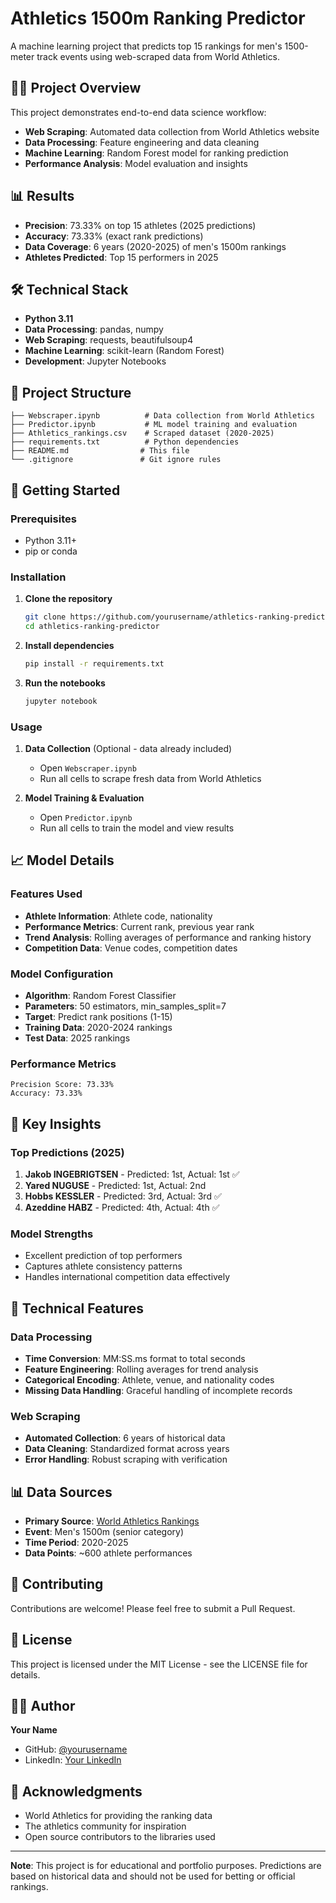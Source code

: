 # Athletics 1500m Ranking Predictor

A machine learning project that predicts top 15 rankings for men's 1500-meter track events using web-scraped data from World Athletics.

## 🏃‍♂️ Project Overview

This project demonstrates end-to-end data science workflow:
- **Web Scraping**: Automated data collection from World Athletics website
- **Data Processing**: Feature engineering and data cleaning
- **Machine Learning**: Random Forest model for ranking prediction
- **Performance Analysis**: Model evaluation and insights

## 📊 Results

- **Precision**: 73.33% on top 15 athletes (2025 predictions)
- **Accuracy**: 73.33% (exact rank predictions)
- **Data Coverage**: 6 years (2020-2025) of men's 1500m rankings
- **Athletes Predicted**: Top 15 performers in 2025

## 🛠️ Technical Stack

- **Python 3.11**
- **Data Processing**: pandas, numpy
- **Web Scraping**: requests, beautifulsoup4
- **Machine Learning**: scikit-learn (Random Forest)
- **Development**: Jupyter Notebooks

## 📁 Project Structure

```
├── Webscraper.ipynb          # Data collection from World Athletics
├── Predictor.ipynb           # ML model training and evaluation
├── Athletics_rankings.csv    # Scraped dataset (2020-2025)
├── requirements.txt          # Python dependencies
├── README.md                # This file
└── .gitignore               # Git ignore rules
```

## 🚀 Getting Started

### Prerequisites
- Python 3.11+
- pip or conda

### Installation

1. **Clone the repository**
   ```bash
   git clone https://github.com/yourusername/athletics-ranking-predictor.git
   cd athletics-ranking-predictor
   ```

2. **Install dependencies**
   ```bash
   pip install -r requirements.txt
   ```

3. **Run the notebooks**
   ```bash
   jupyter notebook
   ```

### Usage

1. **Data Collection** (Optional - data already included)
   - Open `Webscraper.ipynb`
   - Run all cells to scrape fresh data from World Athletics

2. **Model Training & Evaluation**
   - Open `Predictor.ipynb`
   - Run all cells to train the model and view results

## 📈 Model Details

### Features Used
- **Athlete Information**: Athlete code, nationality
- **Performance Metrics**: Current rank, previous year rank
- **Trend Analysis**: Rolling averages of performance and ranking history
- **Competition Data**: Venue codes, competition dates

### Model Configuration
- **Algorithm**: Random Forest Classifier
- **Parameters**: 50 estimators, min_samples_split=7
- **Target**: Predict rank positions (1-15)
- **Training Data**: 2020-2024 rankings
- **Test Data**: 2025 rankings

### Performance Metrics
```
Precision Score: 73.33%
Accuracy: 73.33%
```

## 🎯 Key Insights

### Top Predictions (2025)
1. **Jakob INGEBRIGTSEN** - Predicted: 1st, Actual: 1st ✅
2. **Yared NUGUSE** - Predicted: 1st, Actual: 2nd
3. **Hobbs KESSLER** - Predicted: 3rd, Actual: 3rd ✅
4. **Azeddine HABZ** - Predicted: 4th, Actual: 4th ✅

### Model Strengths
- Excellent prediction of top performers
- Captures athlete consistency patterns
- Handles international competition data effectively

## 🔧 Technical Features

### Data Processing
- **Time Conversion**: MM:SS.ms format to total seconds
- **Feature Engineering**: Rolling averages for trend analysis
- **Categorical Encoding**: Athlete, venue, and nationality codes
- **Missing Data Handling**: Graceful handling of incomplete records

### Web Scraping
- **Automated Collection**: 6 years of historical data
- **Data Cleaning**: Standardized format across years
- **Error Handling**: Robust scraping with verification

## 📊 Data Sources

- **Primary Source**: [World Athletics Rankings](https://worldathletics.org/records/toplists/middlelong/1500-metres/all/men/senior)
- **Event**: Men's 1500m (senior category)
- **Time Period**: 2020-2025
- **Data Points**: ~600 athlete performances

## 🤝 Contributing

Contributions are welcome! Please feel free to submit a Pull Request.

## 📝 License

This project is licensed under the MIT License - see the LICENSE file for details.

## 👨‍💻 Author

**Your Name**
- GitHub: [@yourusername](https://github.com/yourusername)
- LinkedIn: [Your LinkedIn](https://linkedin.com/in/yourprofile)

## 🙏 Acknowledgments

- World Athletics for providing the ranking data
- The athletics community for inspiration
- Open source contributors to the libraries used

---

**Note**: This project is for educational and portfolio purposes. Predictions are based on historical data and should not be used for betting or official rankings. 